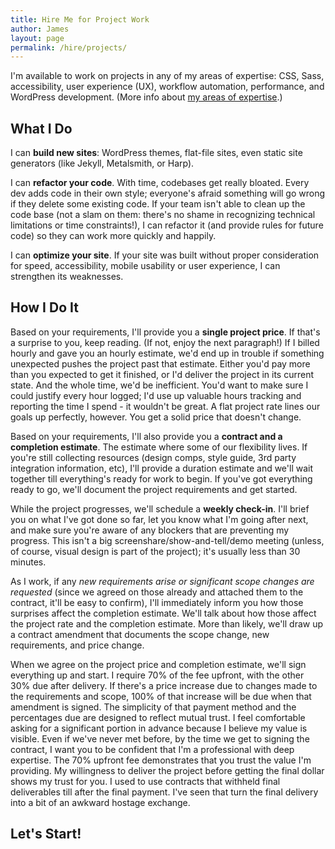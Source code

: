 ```yaml
---
title: Hire Me for Project Work
author: James
layout: page
permalink: /hire/projects/
---
```


I'm available to work on projects in any of my areas of expertise: CSS, Sass, accessibility, user experience (UX), workflow automation, performance, and WordPress development. (More info about [my areas of expertise](/hire/).)

## What I Do

I can **build new sites**: WordPress themes, flat-file sites, even static site generators (like Jekyll, Metalsmith, or Harp).

I can **refactor your code**. With time, codebases get really bloated. Every dev adds code in their own style; everyone's afraid something will go wrong if they delete some existing code. If your team isn't able to clean up the code base (not a slam on them: there's no shame in recognizing technical limitations or time constraints!), I can refactor it (and provide rules for future code) so they can work more quickly and happily.

I can **optimize your site**. If your site was built without proper consideration for speed, accessibility, mobile usability or user experience, I can strengthen its weaknesses.

## How I Do It

Based on your requirements, I'll provide you a **single project price**. If that's a surprise to you, keep reading. (If not, enjoy the next paragraph!) If I billed hourly and gave you an hourly estimate, we'd end up in trouble if something unexpected pushes the project past that estimate. Either you'd pay more than you expected to get it finished, or I'd deliver the project in its current state. And the whole time, we'd be inefficient. You'd want to make sure I could justify every hour logged; I'd use up valuable hours tracking and reporting the time I spend - it wouldn't be great. A flat project rate lines our goals up perfectly, however. You get a solid price that doesn't change.

Based on your requirements, I'll also provide you a **contract and a completion estimate**. The estimate where some of our flexibility lives. If you're still collecting resources (design comps, style guide, 3rd party integration information, etc), I'll provide a duration estimate and we'll wait together till everything's ready for work to begin. If you've got everything ready to go, we'll document the project requirements and get started.

While the project progresses, we'll schedule a **weekly check-in**. I'll brief you on what I've got done so far, let you know what I'm going after next, and make sure you're aware of any blockers that are preventing my progress. This isn't a big screenshare/show-and-tell/demo meeting (unless, of course, visual design is part of the project); it's usually less than 30 minutes.

As I work, if any _new requirements arise or significant scope changes are requested_ (since we agreed on those already and attached them to the contract, it'll be easy to confirm), I'll immediately inform you how those surprises affect the completion estimate. We'll talk about how those affect the project rate and the completion estimate. More than likely, we'll draw up a contract amendment that documents the scope change, new requirements, and price change.

When we agree on the project price and completion estimate, we'll sign everything up and start. I require 70% of the fee upfront, with the other 30% due after delivery. If there's a price increase due to changes made to the requirements and scope, 100% of that increase will be due when that amendment is signed. The simplicity of that payment method and the percentages due are designed to reflect mutual trust. I feel comfortable asking for a significant portion in advance because I believe my value is visible. Even if we've never met before, by the time we get to signing the contract, I want you to be confident that I'm a professional with deep expertise. The 70% upfront fee demonstrates that you trust the value I'm providing. My willingness to deliver the project before getting the final dollar shows my trust for you. I used to use contracts that withheld final deliverables till after the final payment. I've seen that turn the final delivery into a bit of an awkward hostage exchange.

## Let's Start!

<script type="text/javascript" src="https://form.jotform.us/jsform/71170617284152"></script>